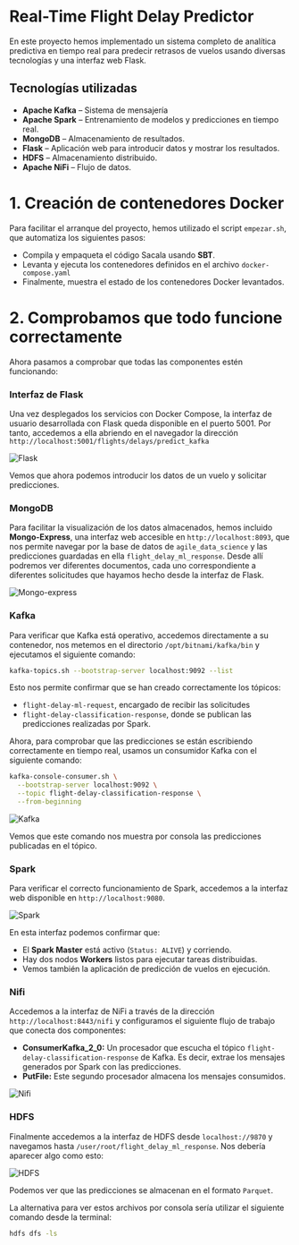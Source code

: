 # Real-Time Flight Delay Predictor

En este proyecto hemos implementado un sistema completo de analítica predictiva en tiempo real para predecir retrasos de vuelos usando diversas tecnologías y una interfaz web Flask.

## Tecnologías utilizadas

- **Apache Kafka** – Sistema de mensajería
- **Apache Spark** – Entrenamiento de modelos y predicciones en tiempo real.
- **MongoDB** – Almacenamiento de resultados.
- **Flask** – Aplicación web para introducir datos y mostrar los resultados.
- **HDFS** – Almacenamiento distribuido.
- **Apache NiFi** – Flujo de datos.


# 1. Creación de contenedores Docker

Para facilitar el arranque del proyecto, hemos utilizado el script ```empezar.sh```, que automatiza los siguientes pasos:
- Compila y empaqueta el código Sacala usando **SBT**.
- Levanta y ejecuta los contenedores definidos en el archivo ```docker-compose.yaml```
- Finalmente, muestra el estado de los contenedores Docker levantados.


# 2. Comprobamos que todo funcione correctamente

Ahora pasamos a comprobar que todas las componentes estén funcionando:

### Interfaz de Flask

Una vez desplegados los servicios con Docker Compose, la interfaz de usuario desarrollada con Flask queda disponible en el puerto 5001. Por tanto, accedemos a ella abriendo en el navegador la dirección ```http://localhost:5001/flights/delays/predict_kafka```

![Flask](https://github.com/user-attachments/assets/99c9ded3-e2f2-4541-8bcb-1ed6291e0801)

Vemos que ahora podemos introducir los datos de un vuelo y solicitar predicciones.

### MongoDB

Para facilitar la visualización de los datos almacenados, hemos incluido **Mongo-Express**, una interfaz web accesible en ```http://localhost:8093```, que nos permite navegar por la base de datos de ```agile_data_science``` y las predicciones guardadas en ella ```flight_delay_ml_response```. Desde allí podremos ver diferentes documentos, cada uno correspondiente a diferentes solicitudes que hayamos hecho desde la interfaz de Flask.

![Mongo-express](https://github.com/user-attachments/assets/cccf04f4-6255-424c-aa19-1308af19719b)

### Kafka

Para verificar que Kafka está operativo, accedemos directamente a su contenedor, nos metemos en el directorio ```/opt/bitnami/kafka/bin``` y ejecutamos el siguiente comando:
```bash
kafka-topics.sh --bootstrap-server localhost:9092 --list 
```

Esto nos permite confirmar que se han creado correctamente los tópicos:
- ```flight-delay-ml-request```, encargado de recibir las solicitudes
- ```flight-delay-classification-response```, donde se publican las predicciones realizadas por Spark.

Ahora, para comprobar que las predicciones se están escribiendo correctamente en tiempo real, usamos un consumidor Kafka con el siguiente comando:

```bash
kafka-console-consumer.sh \
  --bootstrap-server localhost:9092 \
  --topic flight-delay-classification-response \
  --from-beginning
```

![Kafka](https://github.com/user-attachments/assets/91058d76-89ae-49d0-a8f2-8204cc7a12a4)

Vemos que este comando nos muestra por consola las predicciones publicadas en el tópico.

### Spark

Para verificar el correcto funcionamiento de Spark, accedemos a la interfaz web disponible en ```http://localhost:9080```. 

![Spark](https://github.com/user-attachments/assets/60482721-93b7-49e6-9464-9a26f8c399e9)


En esta interfaz podemos confirmar que:
- El **Spark Master** está activo (```Status: ALIVE```) y corriendo.
- Hay dos nodos **Workers** listos para ejecutar tareas distribuidas.
- Vemos también la aplicación de predicción de vuelos en ejecución.


### Nifi

Accedemos a la interfaz de NiFi a través de la dirección ```http://localhost:8443/nifi``` y configuramos el siguiente flujo de trabajo que conecta dos componentes:
- **ConsumerKafka_2_0:** Un procesador que escucha el tópico ```flight-delay-classification-response``` de Kafka. Es decir, extrae los mensajes generados por Spark con las predicciones.
- **PutFile:** Este segundo procesador almacena los mensajes consumidos.

![Nifi](https://github.com/user-attachments/assets/d2b1d125-f734-45dd-9a8d-42eb578b95c2)


### HDFS

Finalmente accedemos a la interfaz de HDFS desde ```localhost://9870``` y navegamos hasta ```/user/root/flight_delay_ml_response```. Nos debería aparecer algo como esto:

![HDFS](https://github.com/user-attachments/assets/145246b2-f697-424c-9f22-3a0d2fa3c19d)

Podemos ver que las predicciones se almacenan en el formato ```Parquet```.

La alternativa para ver estos archivos por consola sería utilizar el siguiente comando desde la terminal:

```bash
hdfs dfs -ls
```
